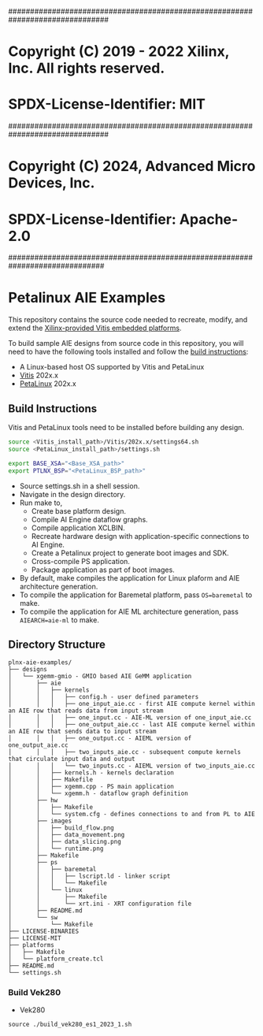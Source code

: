 ###############################################################################
# Copyright (C) 2019 - 2022 Xilinx, Inc.  All rights reserved.
# SPDX-License-Identifier: MIT
###############################################################################
# Copyright (C) 2024, Advanced Micro Devices, Inc.
# SPDX-License-Identifier: Apache-2.0
##############################################################################

# Petalinux AIE Examples

This repository contains the source code needed to recreate, modify, and extend the [Xilinx-provided Vitis embedded platforms][1]. 

[1]: https://www.xilinx.com/support/download/index.html/content/xilinx/en/downloadNav/embedded-platforms.html

To build sample AIE designs from source code in this repository, you will need to have the following tools installed and follow the [build instructions](#build-instructions):

- A Linux-based host OS supported by Vitis and PetaLinux
- [Vitis][1] 202x.x
- [PetaLinux][2] 202x.x

[1]: https://www.xilinx.com/support/download/index.html/content/xilinx/en/downloadNav/vitis.html
[2]: https://www.xilinx.com/support/download/index.html/content/xilinx/en/downloadNav/embedded-design-tools.html

## Build Instructions

Vitis and PetaLinux tools need to be installed before building any design.

```bash
source <Vitis_install_path>/Vitis/202x.x/settings64.sh
source <PetaLinux_install_path>/settings.sh

export BASE_XSA="<Base_XSA_path>"
export PTLNX_BSP="<PetaLinux_BSP_path>"
```

- Source settings.sh in a shell session.
- Navigate in the design directory.
- Run make to,
  - Create base platform design.
  - Compile AI Engine dataflow graphs.
  - Compile application XCLBIN.
  - Recreate hardware design with application-specific connections to AI Engine.
  - Create a Petalinux project to generate boot images and SDK.
  - Cross-compile PS application.
  - Package application as part of boot images.
- By default, make compiles the application for Linux plaform and AIE architecture generation.
- To compile the application for Baremetal platform, pass `OS=baremetal` to make.
- To compile the application for AIE ML architecture generation, pass `AIEARCH=aie-ml` to make.
 
## Directory Structure

```
plnx-aie-examples/
├── designs
│   └── xgemm-gmio - GMIO based AIE GeMM application
│       ├── aie
│       │   ├── kernels
│       │   │   ├── config.h - user defined parameters
│       │   │   ├── one_input_aie.cc - first AIE compute kernel within an AIE row that reads data from input stream
│       │   │   ├── one_input.cc - AIE-ML version of one_input_aie.cc 
│       │   │   ├── one_output_aie.cc - last AIE compute kernel within an AIE row that sends data to input stream
│       │   │   ├── one_output.cc - AIEML version of  one_output_aie.cc
│       │   │   ├── two_inputs_aie.cc - subsequent compute kernels that circulate input data and output
│       │   │   └── two_inputs.cc - AIEML version of two_inputs_aie.cc
│       │   ├── kernels.h - kernels declaration
│       │   ├── Makefile
│       │   ├── xgemm.cpp - PS main application
│       │   └── xgemm.h - dataflow graph definition
│       ├── hw
│       │   ├── Makefile
│       │   └── system.cfg - defines connections to and from PL to AIE
│       ├── images
│       │   ├── build_flow.png
│       │   ├── data_movement.png
│       │   ├── data_slicing.png
│       │   └── runtime.png
│       ├── Makefile
│       ├── ps
│       │   ├── baremetal
│       │   │   ├── lscript.ld - linker script
│       │   │   └── Makefile
│       │   └── linux
│       │       ├── Makefile
│       │       └── xrt.ini - XRT configuration file
│       ├── README.md
│       └── sw
│           └── Makefile
├── LICENSE-BINARIES
├── LICENSE-MIT
├── platforms
│   ├── Makefile
│   └── platform_create.tcl
├── README.md
└── settings.sh
```

### Build Vek280
  - Vek280
  ```
  source ./build_vek280_es1_2023_1.sh
  ```
